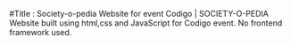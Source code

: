 #Title : Society-o-pedia
Website for event  Codigo  | SOCIETY-O-PEDIA
Website built using html,css and JavaScript for Codigo event.
No frontend framework used.
